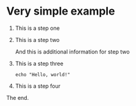 # Very simple example

1. This is a step one

2. This is a step two

    And this is additional information for step two

3. This is a step three

    ```
    echo "Hello, world!"
    ```

4. This is a step four

The end.